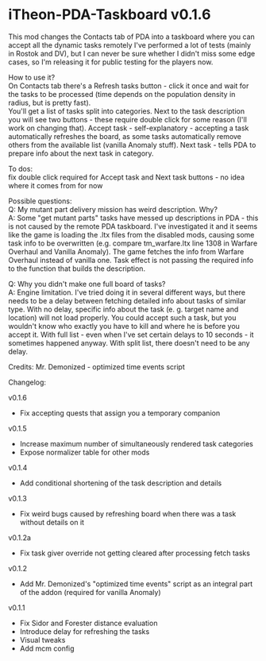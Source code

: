 # iTheon-PDA-Taskboard v0.1.6

This mod changes the Contacts tab of PDA into a taskboard where you can accept all the dynamic tasks remotely
I've performed a lot of tests (mainly in Rostok and DV), but I can never be sure whether I didn't miss some edge cases, so I'm releasing it for public testing for the players now.

How to use it? <br>
On Contacts tab there's a Refresh tasks button - click it once and wait for the tasks to be processed (time depends on the population density in radius, but is pretty fast). <br>
You'll get a list of tasks split into categories. Next to the task description you will see two buttons - these require double click for some reason (I'll work on changing that). Accept task - self-explanatory - accepting a task automatically refreshes the board, as some tasks automatically remove others from the available list (vanilla Anomaly stuff). Next task - tells PDA to prepare info about the next task in category.

To dos: <br>
fix double click required for Accept task and Next task buttons - no idea where it comes from for now


Possible questions: <br>
Q: My mutant part delivery mission has weird description. Why? <br>
A: Some "get mutant parts" tasks have messed up descriptions in PDA - this is not caused by the remote PDA taskboard. I've investigated it and it seems like the game is loading the .ltx files from the disabled mods, causing some task info to be overwritten (e.g. compare tm_warfare.ltx line 1308 in Warfare Overhaul and Vanilla Anomaly). The game fetches the info from Warfare Overhaul instead of vanilla one. Task effect is not passing the required info to the function that builds the description.

Q: Why you didn't make one full board of tasks? <br>
A: Engine limitation. I've tried doing it in several different ways, but there needs to be a delay between fetching detailed info about tasks of similar type. With no delay, specific info about the task (e. g. target name and location) will not load properly. You could accept such a task, but you wouldn't know who exactly you have to kill and where he is before you accept it. With full list - even when I've set certain delays to 10 seconds - it sometimes happened anyway. With split list, there doesn't need to be any delay.

Credits:
Mr. Demonized - optimized time events script

Changelog:

v0.1.6

- Fix accepting quests that assign you a temporary companion

v0.1.5

- Increase maximum number of simultaneously rendered task categories
- Expose normalizer table for other mods

v0.1.4

- Add conditional shortening of the task description and details

v0.1.3

- Fix weird bugs caused by refreshing board when there was a task without details on it

v0.1.2a

- Fix task giver override not getting cleared after processing fetch tasks

v0.1.2

- Add Mr. Demonized's "optimized time events" script as an integral part of the addon (required for vanilla Anomaly)

v0.1.1

- Fix Sidor and Forester distance evaluation<br>
- Introduce delay for refreshing the tasks<br>
- Visual tweaks<br>
- Add mcm config
